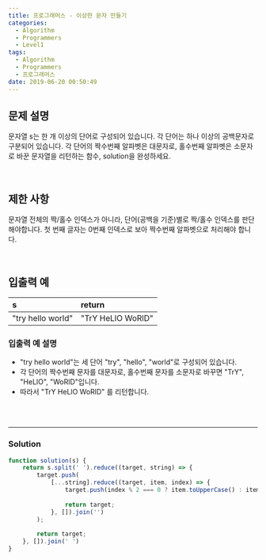 ```yaml
---
title: 프로그래머스 - 이상한 문자 만들기
categories:
  - Algorithm
  - Programmers
  - Level1
tags:
  - Algorithm
  - Programmers
  - 프로그래머스
date: 2019-06-20 00:50:49
---
```



## 문제 설명
문자열 s는 한 개 이상의 단어로 구성되어 있습니다. 
각 단어는 하나 이상의 공백문자로 구분되어 있습니다. 
각 단어의 짝수번째 알파벳은 대문자로, 홀수번째 알파벳은 소문자로 바꾼 문자열을 리턴하는 함수, solution을 완성하세요.

<!-- more -->
<br/>

## 제한 사항
문자열 전체의 짝/홀수 인덱스가 아니라, 단어(공백을 기준)별로 짝/홀수 인덱스를 판단해야합니다.
첫 번째 글자는 0번째 인덱스로 보아 짝수번째 알파벳으로 처리해야 합니다.

<br/>

## 입출력 예
| s | return |
| :--- | :--- |
| "try hello world" | "TrY HeLlO WoRlD" |

### 입출력 예 설명
- "try hello world"는 세 단어 "try", "hello", "world"로 구성되어 있습니다. 
- 각 단어의 짝수번째 문자를 대문자로, 홀수번째 문자를 소문자로 바꾸면 "TrY", "HeLlO", "WoRlD"입니다. 
- 따라서 "TrY HeLlO WoRlD" 를 리턴합니다.

<br/>
<br/>

---

### Solution

```javascript
function solution(s) {
    return s.split(' ').reduce((target, string) => {
        target.push(
            [...string].reduce((target, item, index) => {
                target.push(index % 2 === 0 ? item.toUpperCase() : item.toLowerCase())
                
                return target;
            }, []).join('')
        );
        
        return target;
    }, []).join(' ')
}
```

